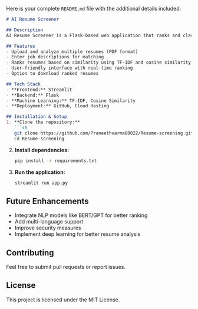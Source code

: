 Here is your complete `README.md` file with the additional details included:  

```md
# AI Resume Screener

## Description
AI Resume Screener is a Flask-based web application that ranks and classifies resumes using machine learning models and text processing techniques. It helps streamline the hiring process by matching resumes to job descriptions.

## Features
- Upload and analyze multiple resumes (PDF format)
- Enter job descriptions for matching
- Ranks resumes based on similarity using TF-IDF and cosine similarity
- User-friendly interface with real-time ranking
- Option to download ranked resumes

## Tech Stack
- **Frontend:** Streamlit
- **Backend:** Flask
- **Machine Learning:** TF-IDF, Cosine Similarity
- **Deployment:** GitHub, Cloud Hosting

## Installation & Setup
1. **Clone the repository:**
   ```sh
   git clone https://github.com/Praneethvarma80022/Resume-screening.git
   cd Resume-screening
   ```

2. **Install dependencies:**
   ```sh
   pip install -r requirements.txt
   ```

3. **Run the application:**
   ```sh
   streamlit run app.py
   ```

## Future Enhancements
- Integrate NLP models like BERT/GPT for better ranking
- Add multi-language support
- Improve security measures
- Implement deep learning for better resume analysis

## Contributing
Feel free to submit pull requests or report issues.

## License
This project is licensed under the MIT License.


